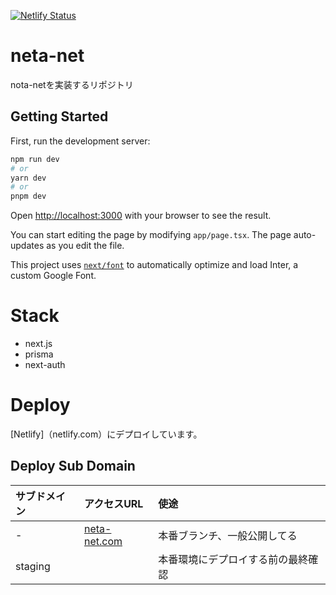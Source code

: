 [![Netlify Status](https://api.netlify.com/api/v1/badges/b96dc336-2041-419b-b863-d62beeb32712/deploy-status)](https://app.netlify.com/sites/neta-net/deploys)

# neta-net

nota-netを実装するリポジトリ

## Getting Started

First, run the development server:

```bash
npm run dev
# or
yarn dev
# or
pnpm dev
```

Open [http://localhost:3000](http://localhost:3000) with your browser to see the result.

You can start editing the page by modifying `app/page.tsx`. The page auto-updates as you edit the file.

This project uses [`next/font`](https://nextjs.org/docs/basic-features/font-optimization) to automatically optimize and load Inter, a custom Google Font.

# Stack

- next.js
- prisma
- next-auth

# Deploy

[Netlify]（netlify.com）にデプロイしています。

## Deploy Sub Domain

|サブドメイン|アクセスURL|使途|
|:--|:--|:--|
| - | [neta-net.com](https://neta-net.com) | 本番ブランチ、一般公開してる |
| staging | []() | 本番環境にデプロイする前の最終確認 |
